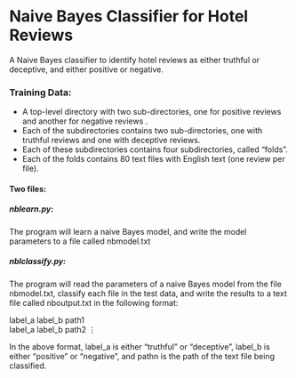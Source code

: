 # Naive Bayes Classifier for Hotel Reviews

A Naive Bayes classifier to identify hotel reviews as either truthful or deceptive, and either positive or negative.
### Training Data:
- A top-level directory with two sub-directories, one for positive reviews and another for negative reviews .
- Each of the subdirectories contains two sub-directories, one with truthful reviews and one with deceptive reviews.
- Each of these subdirectories contains four subdirectories, called “folds”.
- Each of the folds contains 80 text files with English text (one review per file).

#### Two files:

##### nblearn.py:
The program will learn a naive Bayes model, and write the model parameters to a file called nbmodel.txt

##### nblclassify.py:

The program will read the parameters of a naive Bayes model from the file nbmodel.txt, classify each file in the test data, and write the results to a text file called nboutput.txt in the following format:

label_a label_b path1    
label_a label_b path2 
⋮

In the above format, label_a is either “truthful” or “deceptive”, label_b is either “positive” or “negative”, and pathn is the path of the text file being classified.


